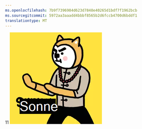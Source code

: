 ```yaml
---
ms.openlocfilehash: 7b9f7396984d623d7848e40265d1bdf7f1962bcb
ms.sourcegitcommit: 5972aa3aaadd4bbbf8565b2d6fccb4700d6bddf1
translationtype: MT
---
```

11 ![Bild](test.png)
